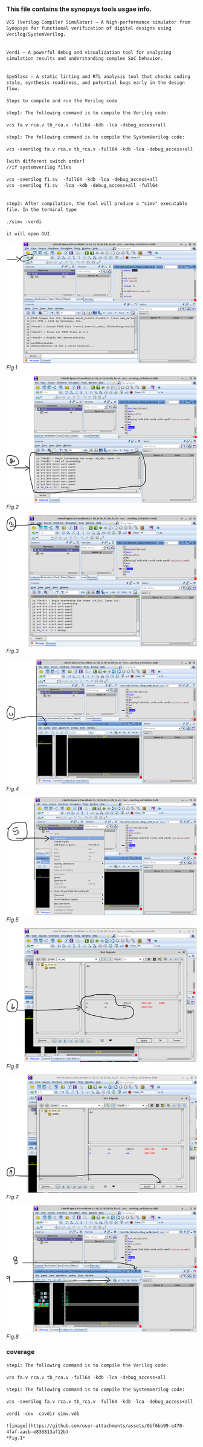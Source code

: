 ### This file contains the synopsys tools usgae info.
```
VCS (Verilog Compiler Simulator) – A high-performance simulator from Synopsys for functional verification of digital designs using Verilog/SystemVerilog.


Verdi – A powerful debug and visualization tool for analyzing simulation results and understanding complex SoC behavior.


SpyGlass – A static linting and RTL analysis tool that checks coding style, synthesis readiness, and potential bugs early in the design flow.

Steps to compile and run the Verilog code

step1: The following command is to compile the Verilog code:

vcs fa.v rca.v tb_rca.v -full64 -kdb -lca -debug_access+all

step1: The following command is to compile the SystemVerilog code:

vcs -sverilog fa.v rca.v tb_rca.v -full64 -kdb -lca -debug_access+all

[with different switch order]
//if systemverilog files

vcs -sverilog f1.sv  -full64 -kdb -lca -debug_access+all
vcs -sverilog f1.sv  -lca -kdb -debug_access+all -full64


step2: After compilation, the tool will produce a "simv" executable file. In the terminal type

./simv -verdi

it will open GUI 
```

![Alt text](vcs/Picture1.png)
*Fig.1*

![Alt text](vcs/Picture2.png)
*Fig.2*

![Alt text](vcs/Picture3.png)
*Fig.3*

![Alt text](vcs/Picture4.png)
*Fig.4*

![Alt text](vcs/Picture5.png)
*Fig.5*

![Alt text](vcs/Picture6.png)
*Fig.6*

![Alt text](vcs/Picture7.png)
*Fig.7*

![Alt text](vcs/Picture8.png)
*Fig.8*

### coverage 
```
step1: The following command is to compile the Verilog code:

vcs fa.v rca.v tb_rca.v -full64 -kdb -lca -debug_access+all

step1: The following command is to compile the SystemVerilog code:

vcs -sverilog fa.v rca.v tb_rca.v -full64 -kdb -lca -debug_access+all

verdi -cov -covdir simv.vdb

![image](https://github.com/user-attachments/assets/0bf6bb99-e470-4faf-aacb-e836813af12b)
*Fig.1*

```
